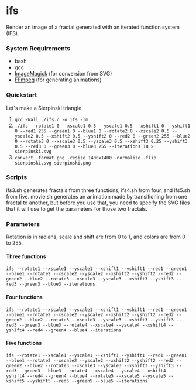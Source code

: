 # ifs
Render an image of a fractal generated with an iterated function system (IFS).

### System Requirements
* bash
* gcc 
* [ImageMagick](http://www.imagemagick.org/script/index.php) (for conversion from SVG)
* [FFmpeg](https://ffmpeg.org/) (for generating animations)

### Quickstart
Let's make a Sierpinski triangle.

1. `gcc -Wall ./ifs.c -o ifs -lm`
2. `./ifs --rotate1 0 --xscale1 0.5 --yscale1 0.5 --xshift1 0 --yshift1 0 --red1 255 --green1 0 --blue1 0 --rotate2 0 --xscale2 0.5 --yscale2 0.5 --xshift2 0.5 --yshift2 0 --red2 0 --green2 255 --blue2 0 --rotate3 0 --xscale3 0.5 --yscale3 0.5 --xshift3 0.25 --yshift3 0.5 --red3 0 --green3 0 --blue3 255 --iterations 18 > sierpinski.svg` 
3. `convert -format png -resize 1400x1400 -normalize -flip sierpinski.svg sierpinski.png`

### Scripts 
ifs3.sh generates fractals from three functions, ifs4.sh from four, and ifs5.sh from five. movie.sh generates an animation made by transitioning from one fractal to another, but before you use that, you need to specify the SVG files that it will use to get the parameters for those two fractals.

### Parameters
Rotation is in radians, scale and shift are from 0 to 1, and colors are from 0 to 255.

#### Three functions 
`ifs --rotate1 --xscale1 --yscale1 --xshift1 --yshift1 --red1 --green1 --blue1 --rotate2 --xscale2 --yscale2 --xshift2 --yshift2 --red2 --green2 --blue2 --rotate3 --xscale3 --yscale3 --xshift3 --yshift3 --red3 --green3 --blue3 --iterations `

#### Four functions 
`ifs --rotate1 --xscale1 --yscale1 --xshift1 --yshift1 --red1 --green1 --blue1 --rotate2 --xscale2 --yscale2 --xshift2 --yshift2 --red2 --green2 --blue2 --rotate3 --xscale3 --yscale3 --xshift3 --yshift3 --red3 --green3 --blue3 --rotate4 --xscale4 --yscale4 --xshift4 --yshift4 --red4 --green4 --blue4 --iterations `

#### Five functions 
`ifs --rotate1 --xscale1 --yscale1 --xshift1 --yshift1 --red1 --green1 --blue1 --rotate2 --xscale2 --yscale2 --xshift2 --yshift2 --red2 --green2 --blue2 --rotate3 --xscale3 --yscale3 --xshift3 --yshift3 --red3 --green3 --blue3 --rotate4 --xscale4 --yscale4 --xshift4 --yshift4 --red4 --green4 --blue4 --rotate5 --xscale5 --yscale5 --xshift5 --yshift5 --red5 --green5 --blue5 --iterations `

